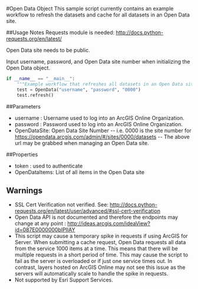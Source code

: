 #Open Data Object
This sample script currently contains an example workflow to refresh the datasets and cache for all datasets in an Open Data site.

##Usage Notes
Requests module is needed: http://docs.python-requests.org/en/latest/

Open Data site needs to be public.

Input username, password, and Open Data site number when initializing the Open Data object.

```python
if __name__ == "__main__":
    """Example workflow that refreshes all datasets in an Open Data site."""
    test = OpenData("username", "password", "0000")
    test.refresh()
```

##Parameters
- username : Username used to log into an ArcGIS Online Organization.
- password : Password used to log into an ArcGIS Online Organization.
- OpenDataSite: Open Data Site Number
-- i.e. 0000 is the site number for https://opendata.arcgis.com/admin/#/sites/0000/datasets
-- The above url may be grabbed when managing an Open Data site.

##Properties
- token : used to authenticate
- OpenDataItems: List of all items in the Open Data site

## Warnings
- SSL Cert Verification not verified. See: http://docs.python-requests.org/en/latest/user/advanced/#ssl-cert-verification
- Open Data API is not documented and therefore the endpoints may change at any point : http://ideas.arcgis.com/ideaView?id=087E0000000blPIIAY
- This script may cause a temporary spike in requests if using ArcGIS for Server. When submitting a cache request, Open Data requests all data from the service 1000 items at a time. This means that there will be multiple requests in a short period of time. This may cause the script to fail as the server is overloaded or if just one service times out. In contrast, layers hosted on ArcGIS Online may not see this issue as the servers will automatically scale to handle the spike in requests.
- Not supported by Esri Support Services.
